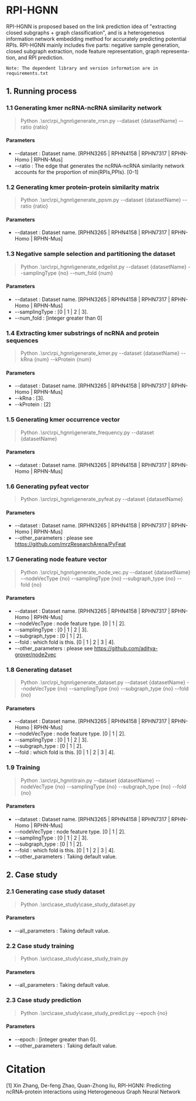 # RPI-HGNN

RPI-HGNN is proposed based on the link prediction idea of "extracting closed subgraphs + graph classification", and is a heterogeneous information network embedding method for accurately predicting potential RPIs. RPI-HGNN mainly includes five parts: negative sample generation, closed subgraph extraction, node feature representation, graph representa-tion, and RPI prediction. 
    
    Note: The dependent library and version information are in requirements.txt

## 1. Running process

### 1.1 Generating kmer ncRNA-ncRNA similarity network

>Python .\src\rpi_hgnn\generate_rrsn.py --dataset {datasetName} --ratio {ratio}

#### Parameters

* --dataset : Dataset name. [RPHN3265 | RPHN4158 | RPHN7317 | RPHN-Homo | RPHN-Mus]
* --ratio : The edge that generates the ncRNA-ncRNA similarity network accounts for the proportion of min(RPIs,PPIs). [0-1]

### 1.2 Generating kmer protein-protein similarity matrix

>Python .\src\rpi_hgnn\generate_ppsm.py --dataset {datasetName} --ratio {ratio}

#### Parameters

* --dataset : Dataset name. [RPHN3265 | RPHN4158 | RPHN7317 | RPHN-Homo | RPHN-Mus]

### 1.3 Negative sample selection and partitioning the dataset

>Python .\src\rpi_hgnn\generate_edgelist.py --dataset {datasetName} --samplingType {no} --num_fold {num}

#### Parameters

* --dataset : Dataset name. [RPHN3265 | RPHN4158 | RPHN7317 | RPHN-Homo | RPHN-Mus]
* --samplingType : [0 | 1 | 2 | 3].  
* --num_fold : [integer greater than 0]

### 1.4 Extracting kmer substrings of ncRNA and protein sequences

>Python .\src\rpi_hgnn\generate_kmer.py --dataset {datasetName} --kRna {num} --kProtein {num}

#### Parameters

* --dataset : Dataset name. [RPHN3265 | RPHN4158 | RPHN7317 | RPHN-Homo | RPHN-Mus]
* --kRna : [3].  
* --kProtein : [2]

### 1.5 Generating kmer occurrence vector

>Python .\src\rpi_hgnn\generate_frequency.py --dataset {datasetName}

#### Parameters

* --dataset : Dataset name. [RPHN3265 | RPHN4158 | RPHN7317 | RPHN-Homo | RPHN-Mus]

### 1.6 Generating pyfeat vector

>Python .\src\rpi_hgnn\generate_pyfeat.py --dataset {datasetName}

#### Parameters

* --dataset : Dataset name. [RPHN3265 | RPHN4158 | RPHN7317 | RPHN-Homo | RPHN-Mus]
* --other_parameters : please see <https://github.com/mrzResearchArena/PyFeat>

### 1.7 Generating node feature vector

>Python .\src\rpi_hgnn\generate_node_vec.py --dataset {datasetName} --nodeVecType {no} --samplingType {no} --subgraph_type {no} --fold {no}

#### Parameters

* --dataset : Dataset name. [RPHN3265 | RPHN4158 | RPHN7317 | RPHN-Homo | RPHN-Mus]
* --nodeVecType : node feature type. [0 | 1 | 2].  
* --samplingType : [0 | 1 | 2 | 3].  
* --subgraph_type : [0 | 1 | 2].  
* --fold : which fold is this. [0 | 1 | 2 | 3 | 4].  
* --other_parameters : please see <https://github.com/aditya-grover/node2vec>

### 1.8 Generating dataset

>Python .\src\rpi_hgnn\generate_dataset.py --dataset {datasetName} --nodeVecType {no} --samplingType {no} --subgraph_type {no} --fold {no}

#### Parameters

* --dataset : Dataset name. [RPHN3265 | RPHN4158 | RPHN7317 | RPHN-Homo | RPHN-Mus]
* --nodeVecType : node feature type. [0 | 1 | 2].  
* --samplingType : [0 | 1 | 2 | 3].  
* --subgraph_type : [0 | 1 | 2].  
* --fold : which fold is this. [0 | 1 | 2 | 3 | 4].  

### 1.9 Training

>Python .\src\rpi_hgnn\train.py --dataset {datasetName} --nodeVecType {no} --samplingType {no} --subgraph_type {no} --fold {no}

#### Parameters

* --dataset : Dataset name. [RPHN3265 | RPHN4158 | RPHN7317 | RPHN-Homo | RPHN-Mus]
* --nodeVecType : node feature type. [0 | 1 | 2].  
* --samplingType : [0 | 1 | 2 | 3].  
* --subgraph_type : [0 | 1 | 2].  
* --fold : which fold is this. [0 | 1 | 2 | 3 | 4].  
* --other_parameters : Taking default value. 

## 2. Case study

### 2.1 Generating case study dataset

>Python .\src\case_study\case_study_dataset.py

#### Parameters

* --all_parameters : Taking default value. 

### 2.2 Case study training

>Python .\src\case_study\case_study_train.py

#### Parameters

* --all_parameters : Taking default value. 

### 2.3 Case study prediction

>Python .\src\case_study\case_study_predict.py --epoch {no}

#### Parameters

* --epoch : [integer greater than 0].  
* --other_parameters : Taking default value. 

# Citation

[1] Xin Zhang, De-feng Zhao, Quan-Zhong liu, RPI-HGNN: Predicting ncRNA-protein interactions using Heterogeneous Graph Neural Network


